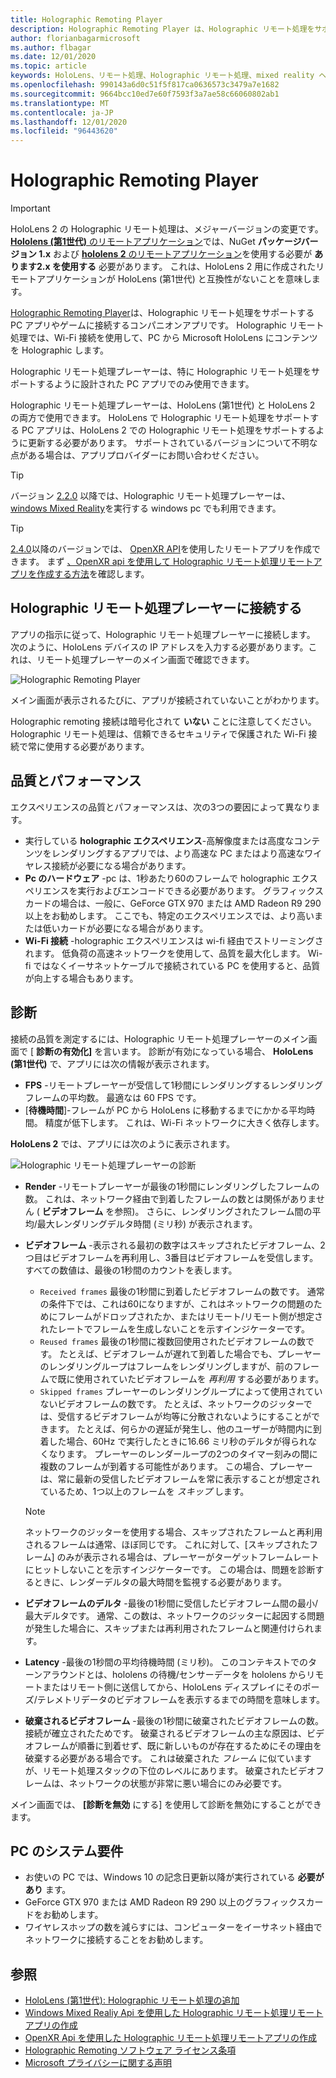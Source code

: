 ```yaml
---
title: Holographic Remoting Player
description: Holographic Remoting Player は、Holographic リモート処理をサポートする PC アプリやゲームに接続するコンパニオンアプリです。 Holographic リモート処理では、Wi-Fi 接続を使用して、PC から Microsoft HoloLens にコンテンツを Holographic します。
author: florianbagarmicrosoft
ms.author: flbagar
ms.date: 12/01/2020
ms.topic: article
keywords: HoloLens、リモート処理、Holographic リモート処理、mixed reality ヘッドセット、windows mixed reality ヘッドセット、virtual reality ヘッドセット、診断、パフォーマンス
ms.openlocfilehash: 990143a6d0c51f5f817ca0636573c3479a7e1682
ms.sourcegitcommit: 9664bcc10ed7e60f7593f3a7ae58c66060802ab1
ms.translationtype: MT
ms.contentlocale: ja-JP
ms.lasthandoff: 12/01/2020
ms.locfileid: "96443620"
---
```

# <a name="holographic-remoting-player"></a>Holographic Remoting Player

>[!IMPORTANT]
>HoloLens 2 の Holographic リモート処理は、メジャーバージョンの変更です。 [ **Hololens (第1世代)** のリモートアプリケーション](add-holographic-remoting.md)では、NuGet **パッケージバージョン 1.x** および [ **hololens 2** のリモートアプリケーション](holographic-remoting-create-remote-wmr.md)を使用する必要が **あります2.x を使用する** 必要があります。 これは、HoloLens 2 用に作成されたリモートアプリケーションが HoloLens (第1世代) と互換性がないことを意味します。

[Holographic Remoting Player](https://www.microsoft.com/p/holographic-remoting-player/9nblggh4sv40)は、Holographic リモート処理をサポートする PC アプリやゲームに接続するコンパニオンアプリです。 Holographic リモート処理では、Wi-Fi 接続を使用して、PC から Microsoft HoloLens にコンテンツを Holographic します。

Holographic リモート処理プレーヤーは、特に Holographic リモート処理をサポートするように設計された PC アプリでのみ使用できます。

Holographic リモート処理プレーヤーは、HoloLens (第1世代) と HoloLens 2 の両方で使用できます。  HoloLens で Holographic リモート処理をサポートする PC アプリは、HoloLens 2 での Holographic リモート処理をサポートするように更新する必要があります。 サポートされているバージョンについて不明な点がある場合は、アプリプロバイダーにお問い合わせください。

>[!TIP]
>バージョン [2.2.0](holographic-remoting-version-history.md#v2.2.0) 以降では、Holographic リモート処理プレーヤーは、 [windows Mixed Reality](../../discover/navigating-the-windows-mixed-reality-home.md)を実行する windows pc でも利用できます。

>[!TIP]
>[2.4.0](holographic-remoting-version-history.md#v2.4.0)以降のバージョンでは、 [OpenXR API](../native/openxr.md)を使用したリモートアプリを作成できます。 まず [、OpenXR api を使用して Holographic リモート処理リモートアプリを作成する方法](holographic-remoting-create-remote-openxr.md)を確認します。

## <a name="connecting-to-the-holographic-remoting-player"></a>Holographic リモート処理プレーヤーに接続する

アプリの指示に従って、Holographic リモート処理プレーヤーに接続します。 次のように、HoloLens デバイスの IP アドレスを入力する必要があります。これは、リモート処理プレーヤーのメイン画面で確認できます。

![Holographic Remoting Player](images/holographicremotingplayer.png)

メイン画面が表示されるたびに、アプリが接続されていないことがわかります。

Holographic remoting 接続は暗号化されて **いない** ことに注意してください。 Holographic リモート処理は、信頼できるセキュリティで保護された Wi-Fi 接続で常に使用する必要があります。

## <a name="quality-and-performance"></a>品質とパフォーマンス

エクスペリエンスの品質とパフォーマンスは、次の3つの要因によって異なります。
* 実行している **holographic エクスペリエンス**-高解像度または高度なコンテンツをレンダリングするアプリでは、より高速な PC またはより高速なワイヤレス接続が必要になる場合があります。
* **Pc のハードウェア** -pc は、1秒あたり60のフレームで holographic エクスペリエンスを実行およびエンコードできる必要があります。 グラフィックスカードの場合は、一般に、GeForce GTX 970 または AMD Radeon R9 290 以上をお勧めします。 ここでも、特定のエクスペリエンスでは、より高いまたは低いカードが必要になる場合があります。
* **Wi-Fi 接続** -holographic エクスペリエンスは wi-fi 経由でストリーミングされます。 低負荷の高速ネットワークを使用して、品質を最大化します。 Wi-fi ではなくイーサネットケーブルで接続されている PC を使用すると、品質が向上する場合もあります。

## <a name="diagnostics"></a>診断

接続の品質を測定するには、Holographic リモート処理プレーヤーのメイン画面で [ **診断の有効化]** を言います。 診断が有効になっている場合、 **HoloLens (第1世代)** で、アプリには次の情報が表示されます。

* **FPS** -リモートプレーヤーが受信して1秒間にレンダリングするレンダリングフレームの平均数。 最適なは 60 FPS です。
* [**待機時間**]-フレームが PC から HoloLens に移動するまでにかかる平均時間。 精度が低下します。 これは、Wi-Fi ネットワークに大きく依存します。

**HoloLens 2** では、アプリには次のように表示されます。

![Holographic リモート処理プレーヤーの診断](images/holographicremotingplayer-diag.png)

* **Render** -リモートプレーヤーが最後の1秒間にレンダリングしたフレームの数。 これは、ネットワーク経由で到着したフレームの数とは関係がありません ( **ビデオフレーム** を参照)。 さらに、レンダリングされたフレーム間の平均/最大レンダリングデルタ時間 (ミリ秒) が表示されます。

* **ビデオフレーム** -表示される最初の数字はスキップされたビデオフレーム、2つ目はビデオフレームを再利用し、3番目はビデオフレームを受信します。 すべての数値は、最後の1秒間のカウントを表します。
    * ```Received frames``` 最後の1秒間に到着したビデオフレームの数です。 通常の条件下では、これは60になりますが、これはネットワークの問題のためにフレームがドロップされたか、またはリモート/リモート側が想定されたレートでフレームを生成しないことを示すインジケーターです。
    * ```Reused frames``` 最後の1秒間に複数回使用されたビデオフレームの数です。 たとえば、ビデオフレームが遅れて到着した場合でも、プレーヤーのレンダリングループはフレームをレンダリングしますが、前のフレームで既に使用されていたビデオフレームを *再利用* する必要があります。
    * ```Skipped frames``` プレーヤーのレンダリングループによって使用されていないビデオフレームの数です。 たとえば、ネットワークのジッターでは、受信するビデオフレームが均等に分散されないようにすることができます。 たとえば、何らかの遅延が発生し、他のユーザーが時間内に到着した場合、60Hz で実行したときに16.66 ミリ秒のデルタが得られなくなります。 プレーヤーのレンダーループの2つのタイマー刻みの間に複数のフレームが到着する可能性があります。 この場合、プレーヤーは、常に最新の受信したビデオフレームを常に表示することが想定されているため、1つ以上のフレームを *スキップ* します。

    >[!NOTE]
    >ネットワークのジッターを使用する場合、スキップされたフレームと再利用されるフレームは通常、ほぼ同じです。 これに対して、[スキップされたフレーム] のみが表示される場合は、プレーヤーがターゲットフレームレートにヒットしないことを示すインジケーターです。 この場合は、問題を診断するときに、レンダーデルタの最大時間を監視する必要があります。

* **ビデオフレームのデルタ** -最後の1秒間に受信したビデオフレーム間の最小/最大デルタです。 通常、この数は、ネットワークのジッターに起因する問題が発生した場合に、スキップまたは再利用されたフレームと関連付けられます。
* **Latency** -最後の1秒間の平均待機時間 (ミリ秒)。 このコンテキストでのターンアラウンドとは、hololens の待機/センサーデータを hololens からリモートまたはリモート側に送信してから、HoloLens ディスプレイにそのポーズ/テレメトリデータのビデオフレームを表示するまでの時間を意味します。
* **破棄されるビデオフレーム** -最後の1秒間に破棄されたビデオフレームの数。接続が確立されたためです。 破棄されるビデオフレームの主な原因は、ビデオフレームが順番に到着せず、既に新しいものが存在するためにその理由を破棄する必要がある場合です。 これは破棄された *フレーム* に似ていますが、リモート処理スタックの下位のレベルにあります。 破棄されたビデオフレームは、ネットワークの状態が非常に悪い場合にのみ必要です。

メイン画面では、 **[診断を無効** にする] を使用して診断を無効にすることができます。

## <a name="pc-system-requirements"></a>PC のシステム要件
* お使いの PC では、Windows 10 の記念日更新以降が実行されている **必要があり** ます。
* GeForce GTX 970 または AMD Radeon R9 290 以上のグラフィックスカードをお勧めします。
* ワイヤレスホップの数を減らすには、コンピューターをイーサネット経由でネットワークに接続することをお勧めします。

## <a name="see-also"></a>参照
* [HoloLens (第1世代): Holographic リモート処理の追加](add-holographic-remoting.md)
* [Windows Mixed Realiy Api を使用した Holographic リモート処理リモートアプリの作成](holographic-remoting-create-remote-wmr.md)
* [OpenXR Api を使用した Holographic リモート処理リモートアプリの作成](holographic-remoting-create-remote-openxr.md)
* [Holographic Remoting ソフトウェア ライセンス条項](https://docs.microsoft.com//legal/mixed-reality/microsoft-holographic-remoting-software-license-terms)
* [Microsoft プライバシーに関する声明](https://go.microsoft.com/fwlink/?LinkId=521839)
